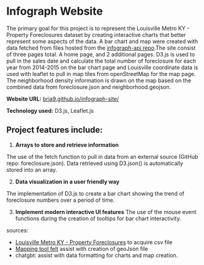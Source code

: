 

# Infograph Website

The primary goal for this project is to represent the Louisville Metro KY - Property Foreclosures dataset by creating interactive charts that better represent some aspects of the data. A bar chart and map were created with data fetched from files hosted from the [infograph-api repo](https://github.com/Bria9/infograph-api).The site consist of three pages total. A home page, and 2 additional pages. D3.js is used to pull in the sales date and calculate the total number of foreclosure for each year from 2014-2015 on the bar chart page and Louisville coordinate data is used with leaflet to pull in map tiles from openStreetMap for the map page. The neighborhood density information is drawn on the map based on the combined data from foreclosure.json and neighborhood.geojson.

**Website URL:**  [bria9.github.io/infograph-site/](bria9.github.io/infograph-site/) 

**Technology used:** D3.js, Leaflet.js

## Project features include:

1. **Arrays to store and retrieve information**


The use of the fetch function to pull in data from an external source (GitHub repo: foreclosure.json). 
Data retrieved using D3.json() is automatically stored into an array.


2. **Data visualization in a user friendly way** 

The implementation of D3.js to create a bar chart showing the trend of foreclosure numbers over a period of time.

3. **Implement modern interactive UI features**
  The use of the mouse event functions during the creation of tooltips for bar chart interactivity. 

sources:
- [Louisville Metro KY - Property Foreclosures](https://data.louisvilleky.gov/datasets/62c648120ab44b7794f8b484884efaa9_0/explore) to acquire csv file
- [Mapping tool felt](https://felt.com/map/ZIP-Codes-in-the-city-of-Louisville-Kentucky-NJ2P15gTSY2IonufqkV9AfD?loc=38.2205,-85.6794,9.83z) assist with creation of geoJson file
- chatgbt: assist with data formatting for charts and map creation.
